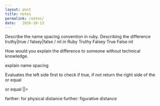 ```yaml
---
layout: post
title: notes
permalink: /notes/
date:   2016-10-13
---
```


Describe the name spacing convention in ruby.
Describing the difference truthy|true / falsey|false / nil in Ruby
Truthy
Falsey
True
False
nil

How would you explain the difference to someone without technical knowledge.

explain name spacing

Evaluates the left side first to check if true, if not return the right side of the or equal

or equal ||=

farther: for physical distance
further: figurative distance

